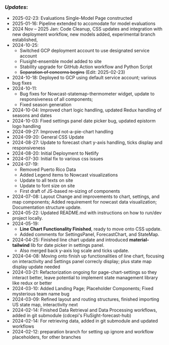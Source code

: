 
### _Updates_:
- 2025-02-23: Evaluations Single-Model Page constructed
- 2025-01-16: Pipeline extended to accomodate for model evaluations
- 2024 Nov – 2025 Jan: Code Cleanup, CSS updates and integration with new deployment workflow, new models added, experimental branch established, 
- 2024-10-25:
  - Switched GCP deployment account to use designated service account
  - Flusight-ensemble model added to site
  - Stability upgrade for GitHub Action workflow and Python Script
  - ~~Separation of concerns begins~~ (Edit: 2025-02-23)
- 2024-10-18: Deployed to GCP using default service account; various bug fixes
- 2024-10-11: 
  - Bug fixes for Nowcast-statemap-thermometer widget, update to responsiveness of all components;
  - Fixed season generation
- 2024-10-04: Improved chart logic handling, updated Redux handling of seasons and dates
- 2024-10-03: Fixed settings panel date picker bug, updated epistorm logo handling
- 2024-09-27: Improved not-a-pie-chart handling
- 2024-09-20: General CSS Update
- 2024-08-27: Update to forecast chart y-axis handling, ticks display and responsiveness
- 2024-08-20: Initial Deployment to Netlify
- 2024-07-30: Initial fix to various css issues
- 2024-07-19:
  - Removed Puerto Rico Data
  - Added Legend items to Nowcast visualizations
  - Update to all texts on site
  - Update to font size on site
  - First draft of JS-based re-sizing of components
- 2024-07-08: Layout Change and improvements to chart, settings, and map components; Added requirement for nowcast data visualization; Documentation structure update.
- 2024-05-22: Updated README.md with instructions on how to run/dev project locally.
- 2024-05-19:
  - **Line Chart Functionality Finished**, ready to move onto CSS update.
  - Added comments for SettingsPanel, ForecastChart, and StateMap.
- 2024-04-25: Finished line chart update and introduced **material-tailwind** lib for date picker in settings panel.
  - Also merged back y-axis log scale and ticks update.
- 2024-04-08: Moving onto finish up functionalities of line chart, focusing on interactivity and Settings panel correcly
  display; plus state map display update needed
- 2024-03-21: Refactorization ongoing for page-chart-settings so they interact better, leave potential to implement
  state management library like redux or better
- 2024-03-10: Added Landing Page; Placeholder Components; Fixed mysterious team name bug
- 2024-03-09: Refined layout and routing structures, finished importing US state map, interactivity next
- 2024-02-14: Finished Data Retrieval and Data Processing workflows, added in git submodule (cdcepi's
  FluSight-forecast-hub)
- 2024-02-14: For retrieving data, added in git submodule and updated workflows
- 2024-02-12: preparation branch for setting up ignore and workflow placeholders, for other branches